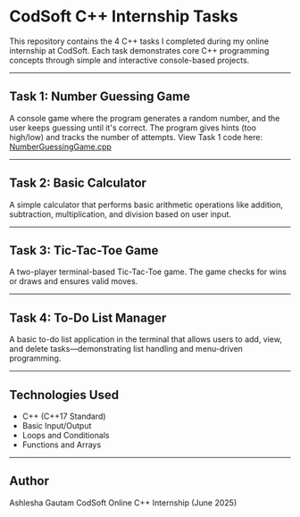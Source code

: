# CodSoft C++ Internship Tasks

This repository contains the 4 C++ tasks I completed during my online internship at CodSoft. Each task demonstrates core C++ programming concepts through simple and interactive console-based projects.

---

## Task 1: Number Guessing Game  
A console game where the program generates a random number, and the user keeps guessing until it's correct. The program gives hints (too high/low) and tracks the number of attempts.
View Task 1 code here: [NumberGuessingGame.cpp](https://github.com/ashlesha888/CodSoft-Cpp-Internship-Tasks/blob/main/NumberGuessingGame.cpp)

---

## Task 2: Basic Calculator  
A simple calculator that performs basic arithmetic operations like addition, subtraction, multiplication, and division based on user input.

---

## Task 3: Tic-Tac-Toe Game  
A two-player terminal-based Tic-Tac-Toe game. The game checks for wins or draws and ensures valid moves.

---

## Task 4: To-Do List Manager  
A basic to-do list application in the terminal that allows users to add, view, and delete tasks—demonstrating list handling and menu-driven programming.

---

## Technologies Used
- C++ (C++17 Standard)
- Basic Input/Output
- Loops and Conditionals
- Functions and Arrays

---

## Author
Ashlesha Gautam 
CodSoft Online C++ Internship (June 2025)
